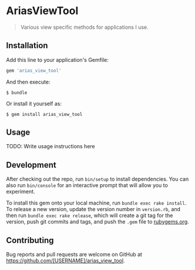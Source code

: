 # AriasViewTool

> Various view specific methods for applications I use.

## Installation

Add this line to your application's Gemfile:

```ruby
gem 'arias_view_tool'
```

And then execute:

    $ bundle

Or install it yourself as:

    $ gem install arias_view_tool

## Usage

TODO: Write usage instructions here

## Development

After checking out the repo, run `bin/setup` to install dependencies. You can also run `bin/console` for an interactive prompt that will allow you to experiment.

To install this gem onto your local machine, run `bundle exec rake install`. To release a new version, update the version number in `version.rb`, and then run `bundle exec rake release`, which will create a git tag for the version, push git commits and tags, and push the `.gem` file to [rubygems.org](https://rubygems.org).

## Contributing

Bug reports and pull requests are welcome on GitHub at https://github.com/[USERNAME]/arias_view_tool.
